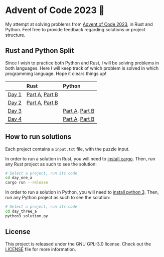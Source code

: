 # Advent of Code 2023 🎄

My attempt at solving problems from [Advent of Code 2023](https://adventofcode.com/), in Rust and Python. Feel free to provide feedback regarding solutions or project structure.

## Rust and Python Split

Since I wish to practice both Python and Rust, I will be solving problems in both languages.
Here I will keep track of which problem is solved in which programming language. Hope it clears things up!

|                                             | Rust                                                                 | Python                                                       |
|:--------------------------------------------|:---------------------------------------------------------------------|:-------------------------------------------------------------|
| [Day 1](https://adventofcode.com/2023/day/1)| [Part A](./day_one_a/src/main.rs), [Part B](./day_one_b/src/main.rs) |                                                              |
| [Day 2](https://adventofcode.com/2023/day/2)| [Part A](./day_two_a/src/main.rs), [Part B](./day_two_b/src/main.rs) |                                                              |
| [Day 3](https://adventofcode.com/2023/day/3)|                                                                      | [Part A](./day_three_a/solution.py), [Part B](./day_three_b/)|
| [Day 4](https://adventofcode.com/2023/day/4)|                                                                      | [Part A](./day_four_a/solution.py), [Part B](./day_four_b/)  |

## How to run solutions

Each project contains a `input.txt` file, with the puzzle input. 

In order to run a solution in Rust, you will need to [install cargo](https://doc.rust-lang.org/cargo/getting-started/installation.html). Then, run any Rust project as such to see the solution:

```bash
# Select a project, run its code
cd day_one_a
cargo run --release
```

In order to run a solution in Python, you will need to [install python 3](https://www.python.org/downloads/). Then, run any Python project as such to see the solution:

```bash
# Select a project, run its code
cd day_three_a
python3 solution.py
```

## License

This project is released under the GNU GPL-3.0 license.
Check out the [LICENSE](LICENSE) file for more information.

